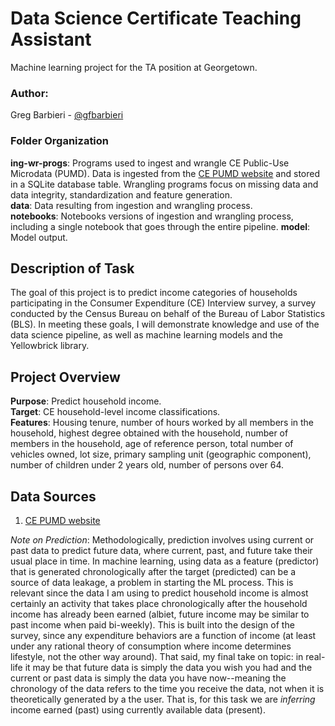 # Data Science Certificate Teaching Assistant
Machine learning project for the TA position at Georgetown.

### Author:
Greg Barbieri - [@gfbarbieri](https://github.com/gfbarbieri)  

### Folder Organization
**ing-wr-progs**: Programs used to ingest and wrangle CE Public-Use Microdata (PUMD). Data is ingested from the [CE PUMD website](https://www.bls.gov/cex/pumd.htm) and stored in a SQLite database table. Wrangling programs focus on missing data and data integrity, standardization and feature generation.  
**data**: Data resulting from ingestion and wrangling process.  
**notebooks**: Notebooks versions of ingestion and wrangling process, including a single notebook that goes through the entire pipeline.
**model**: Model output.   

## Description of Task
The goal of this project is to predict income categories of households participating in the Consumer Expenditure (CE) Interview survey, a survey conducted by the Census Bureau on behalf of the Bureau of Labor Statistics (BLS). In meeting these goals, I will demonstrate knowledge and use of the data science pipeline, as well as machine learning models and the Yellowbrick library.

## Project Overview
**Purpose**: Predict household income.  
**Target**:  CE household-level income classifications.  
**Features**: Housing tenure, number of hours worked by all members in the household, highest degree obtained with the household, number of members in the household, age of reference person, total number of vehicles owned, lot size, primary sampling unit (geographic component), number of children under 2 years old, number of persons over 64.

## Data Sources
1. [CE PUMD website](https://www.bls.gov/cex/pumd.htm)

*Note on Prediction*: Methodologically, prediction involves using current or past data to predict future data, where current, past, and future take their usual place in time. In machine learning, using data as a feature (predictor) that is generated chronologically after the target (predicted) can be a source of data leakage, a problem in starting the ML process. This is relevant since the data I am using to predict household income is almost certainly an activity that takes place chronologically after the household income has already been earned (albiet, future income may be similar to past income when paid bi-weekly). This is built into the design of the survey, since any expenditure behaviors are a function of income (at least under any rational theory of consumption where income determines lifestyle, not the other way around). That said, my final take on topic: in real-life it may be that future data is simply the data you wish you had and the current or past data is simply the data you have now--meaning the chronology of the data refers to the time you receive the data, not when it is theoretically generated by a the user. That is, for this task we are *inferring* income earned (past) using currently available data (present).
